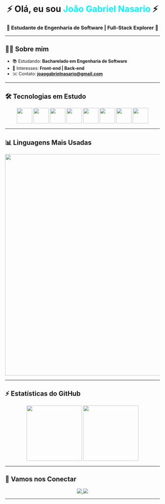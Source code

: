 <!-- Futuristic Cyberpunk Style README -->

<h1 align="center">⚡ Olá, eu sou <span style="color:#00f7ff">João Gabriel Nasario</span> ⚡</h1>
<h3 align="center">🚀 Estudante de Engenharia de Software | Full-Stack Explorer 🚀</h3>

---

## 👨‍💻 Sobre mim
- 📚 Estudando: **Bacharelado em Engenharia de Software**  
- 🧩 Interesses: **Front-end | Back-end**  
- ✉️ Contato: **joaogabrielnasario@gmail.com**  

---

## 🛠️ Tecnologias em Estudo  

<p align="center">
  <img height="50" src="https://cdn.jsdelivr.net/gh/devicons/devicon/icons/react/react-original.svg" />
  <img height="50" src="https://cdn.jsdelivr.net/gh/devicons/devicon/icons/reactnative/reactnative-original.svg" />
  <img height="50" src="https://cdn.jsdelivr.net/gh/devicons/devicon/icons/typescript/typescript-original.svg" />
  <img height="50" src="https://cdn.jsdelivr.net/gh/devicons/devicon/icons/javascript/javascript-original.svg" />
  <img height="50" src="https://cdn.jsdelivr.net/gh/devicons/devicon/icons/python/python-original.svg" />
  <img height="50" src="https://cdn.jsdelivr.net/gh/devicons/devicon/icons/html5/html5-original.svg" />
  <img height="50" src="https://cdn.jsdelivr.net/gh/devicons/devicon/icons/css3/css3-original.svg" />
  <img height="50" src="https://cdn.jsdelivr.net/gh/devicons/devicon/icons/tailwindcss/tailwindcss-original.svg" />
</p>

---

## 📊 Linguagens Mais Usadas  

<p align="center">
  <img width="720" src="https://github-readme-stats.vercel.app/api/top-langs/?username=JoaoNasa&layout=donut&langs_count=10&hide_border=true&theme=tokyonight&bg_color=0d1117&title_color=00f7ff&icon_color=00f7ff&text_color=ffffff" />
</p>

---

## ⚡ Estatísticas do GitHub  

<p align="center">
  <img height="180" src="https://github-readme-stats.vercel.app/api?username=JoaoNasa&show_icons=true&count_private=true&include_all_commits=true&hide_border=true&theme=tokyonight&bg_color=0d1117&title_color=00f7ff&icon_color=00f7ff&text_color=ffffff" />
  <img height="180" src="https://streak-stats.demolab.com?user=JoaoNasa&theme=tokyonight&hide_border=true&background=0d1117&stroke=00f7ff&ring=00f7ff&fire=ff0080&currStreakLabel=ffffff" />
</p>

---

## 🤝 Vamos nos Conectar  

<p align="center">
  <a href="https://www.linkedin.com/in/joão-gabriel-nasario-857410255" target="_blank">
    <img src="https://img.shields.io/badge/LinkedIn-00f7ff?style=for-the-badge&logo=linkedin&logoColor=0d1117" />
  </a>
  <a href="mailto:joaogabrielnasario@gmail.com">
    <img src="https://img.shields.io/badge/Email-ff0080?style=for-the-badge&logo=gmail&logoColor=0d1117" />
  </a>
</p>

---

